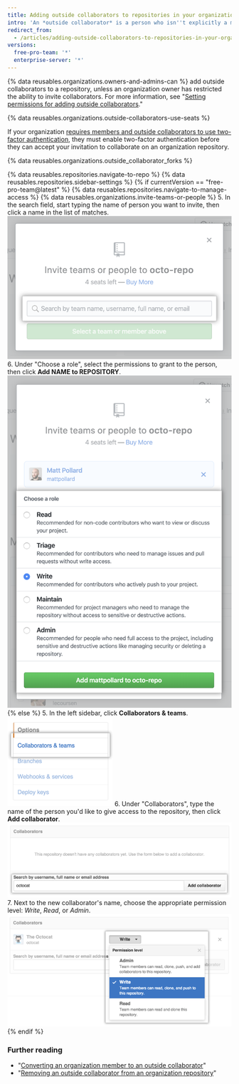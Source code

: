 ```yaml
---
title: Adding outside collaborators to repositories in your organization
intro: 'An *outside collaborator* is a person who isn''t explicitly a member of your organization, but who has Read, Write, or Admin permissions to one or more repositories in your organization.'
redirect_from:
  - /articles/adding-outside-collaborators-to-repositories-in-your-organization
versions:
  free-pro-team: '*'
  enterprise-server: '*'
---
```


{% data reusables.organizations.owners-and-admins-can %} add outside collaborators to a repository, unless an organization owner has restricted the ability to invite collaborators. For more information, see "[Setting permissions for adding outside collaborators](/articles/setting-permissions-for-adding-outside-collaborators)."

{% data reusables.organizations.outside-collaborators-use-seats %}

If your organization [requires members and outside collaborators to use two-factor authentication](/articles/requiring-two-factor-authentication-in-your-organization), they must enable two-factor authentication before they can accept your invitation to collaborate on an organization repository.

{% data reusables.organizations.outside_collaborator_forks %}

{% data reusables.repositories.navigate-to-repo %}
{% data reusables.repositories.sidebar-settings %}
{% if currentVersion == "free-pro-team@latest" %}
{% data reusables.repositories.navigate-to-manage-access %}
{% data reusables.organizations.invite-teams-or-people %}
5. In the search field, start typing the name of person you want to invite, then click a name in the list of matches.
  ![Search field for typing the name of a person to invite to the repository](/assets/images/help/repository/manage-access-invite-search-field.png)
6. Under "Choose a role", select the permissions to grant to the person, then click **Add NAME to REPOSITORY**.
  ![Selecting permissions for the person](/assets/images/help/repository/manage-access-invite-choose-role-add.png)
{% else %}
5. In the left sidebar, click **Collaborators & teams**.
  ![Repository settings sidebar with Collaborators & teams highlighted](/assets/images/help/repository/org-repo-settings-collaborators-and-teams.png)
6. Under "Collaborators", type the name of the person you'd like to give access to the repository, then click **Add collaborator**.
![The Collaborators section with the Octocat's username entered in the search field](/assets/images/help/repository/org-repo-collaborators-find-name.png)
7. Next to the new collaborator's name, choose the appropriate permission level: *Write*, *Read*, or *Admin*.
![The repository permissions picker](/assets/images/help/repository/org-repo-collaborators-choose-permissions.png)
{% endif %}

### Further reading

- "[Converting an organization member to an outside collaborator](/articles/converting-an-organization-member-to-an-outside-collaborator)"
- "[Removing an outside collaborator from an organization repository](/articles/removing-an-outside-collaborator-from-an-organization-repository)"

